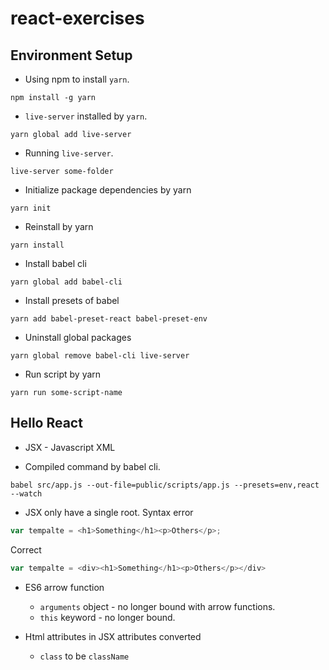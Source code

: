 # react-exercises #

## Environment Setup ##
* Using npm to install `yarn`.
```
npm install -g yarn
```

* `live-server` installed by `yarn`.
```
yarn global add live-server
```

* Running `live-server`.
```
live-server some-folder
```

* Initialize package dependencies by yarn
```
yarn init
```

* Reinstall by yarn
```
yarn install
```

* Install babel cli
```
yarn global add babel-cli
```

* Install presets of babel
```
yarn add babel-preset-react babel-preset-env
```

* Uninstall global packages
```
yarn global remove babel-cli live-server
```

* Run script by yarn
```
yarn run some-script-name
```

## Hello React ##
* JSX - Javascript XML

* Compiled command by babel cli.
```
babel src/app.js --out-file=public/scripts/app.js --presets=env,react --watch
```

* JSX only have a single root.
Syntax error
```js
var tempalte = <h1>Something</h1><p>Others</p>;
```
Correct
```js
var tempalte = <div><h1>Something</h1><p>Others</p></div>
```

* ES6 arrow function
    * `arguments` object - no longer bound with arrow functions.
    * `this` keyword - no longer bound.

* Html attributes in JSX attributes converted
    * `class` to be `className`